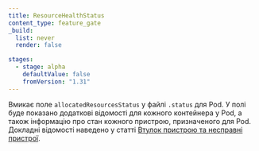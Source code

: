 ```yaml
---
title: ResourceHealthStatus
content_type: feature_gate
_build:
  list: never
  render: false

stages:
  - stage: alpha
    defaultValue: false
    fromVersion: "1.31"
---
```

Вмикає поле `allocatedResourcesStatus` у файлі `.status` для Pod. У полі буде показано додаткові відомості для кожного контейнера у Pod, а також інформацію про стан кожного пристрою, призначеного для Pod. Докладні відомості наведено у статті [Втулок пристрою та несправні пристрої](/docs/concepts/extend-kubernetes/compute-storage-net/device-plugins/#device-plugin-and-unhealthy-devices).
